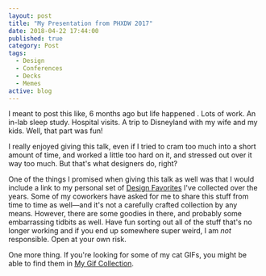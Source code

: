 ```yaml
---
layout: post
title: "My Presentation from PHXDW 2017"
date: 2018-04-22 17:44:00
published: true
category: Post
tags:
  - Design
  - Conferences
  - Decks
  - Memes
active: blog
---
```

I meant to post this like, 6 months ago but life happened <i class="fal fa-meh"></i>. Lots of work. An in-lab sleep study. Hospital visits. A trip to Disneyland with my wife and my kids. Well, that part was fun!

<script async class="speakerdeck-embed" data-id="54a310f083bc4d399e086dd83a3b640f" data-ratio="1.77777777777778" src="//speakerdeck.com/assets/embed.js"></script>

I really enjoyed giving this talk, even if I tried to cram too much into a short amount of time, and worked a little too hard on it, and stressed out over it way too much. But that's what designers do, right?

One of the things I promised when giving this talk as well was that I would include a link to my personal set of [Design Favorites](/assets/files/PVT-Design-Bookmarks.zip) I've collected over the years. Some of my coworkers have asked for me to share this stuff from time to time as well&mdash;and it's not a carefully crafted collection by any means. However, there are some goodies in there, and probably some embarrassing tidbits as well. Have fun sorting out all of the stuff that's no longer working <i class="fal fa-smile" data-fa-transform="flip-v"></i> and if you end up somewhere super weird, I am *not* responsible. Open at your own risk. <i class="fal fa-hand-peace"></i><i class="fal fa-hand-peace"></i><i class="fal fa-hand-peace"></i>

One more thing. If you're looking for some of my cat GIFs, you might be able to find them in [My Gif Collection](http://gifs.pvt.design).
